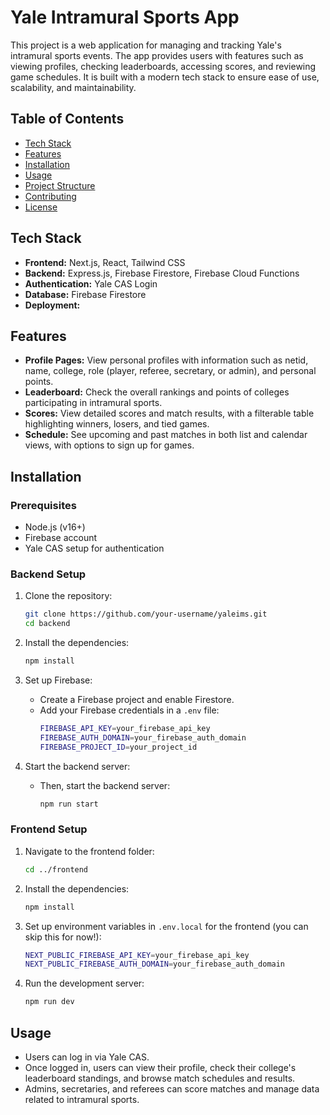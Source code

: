 # Yale Intramural Sports App

This project is a web application for managing and tracking Yale's intramural sports events. The app provides users with features such as viewing profiles, checking leaderboards, accessing scores, and reviewing game schedules. It is built with a modern tech stack to ensure ease of use, scalability, and maintainability.

## Table of Contents

- [Tech Stack](#tech-stack)
- [Features](#features)
- [Installation](#installation)
- [Usage](#usage)
- [Project Structure](#project-structure)
- [Contributing](#contributing)
- [License](#license)

## Tech Stack

- **Frontend:** Next.js, React, Tailwind CSS
- **Backend:** Express.js, Firebase Firestore, Firebase Cloud Functions
- **Authentication:** Yale CAS Login
- **Database:** Firebase Firestore
- **Deployment:** 

## Features

- **Profile Pages:** View personal profiles with information such as netid, name, college, role (player, referee, secretary, or admin), and personal points.
- **Leaderboard:** Check the overall rankings and points of colleges participating in intramural sports.
- **Scores:** View detailed scores and match results, with a filterable table highlighting winners, losers, and tied games.
- **Schedule:** See upcoming and past matches in both list and calendar views, with options to sign up for games.

## Installation

### Prerequisites

- Node.js (v16+)
- Firebase account
- Yale CAS setup for authentication

### Backend Setup

1. Clone the repository:
   ```bash
   git clone https://github.com/your-username/yaleims.git
   cd backend
   ```

2. Install the dependencies:
   ```bash
   npm install
   ```

3. Set up Firebase:
   - Create a Firebase project and enable Firestore.
   - Add your Firebase credentials in a `.env` file:
     ```bash
     FIREBASE_API_KEY=your_firebase_api_key
     FIREBASE_AUTH_DOMAIN=your_firebase_auth_domain
     FIREBASE_PROJECT_ID=your_project_id
     ```

5. Start the backend server:

   - Then, start the backend server:
     ```bash
     npm run start
     ```

### Frontend Setup

1. Navigate to the frontend folder:
   ```bash
   cd ../frontend
   ```

2. Install the dependencies:
   ```bash
   npm install
   ```

3. Set up environment variables in `.env.local` for the frontend (you can skip this for now!):
   ```bash
   NEXT_PUBLIC_FIREBASE_API_KEY=your_firebase_api_key
   NEXT_PUBLIC_FIREBASE_AUTH_DOMAIN=your_firebase_auth_domain
   ```

4. Run the development server:
   ```bash
   npm run dev
   ```

## Usage

- Users can log in via Yale CAS.
- Once logged in, users can view their profile, check their college's leaderboard standings, and browse match schedules and results.
- Admins, secretaries, and referees can score matches and manage data related to intramural sports.